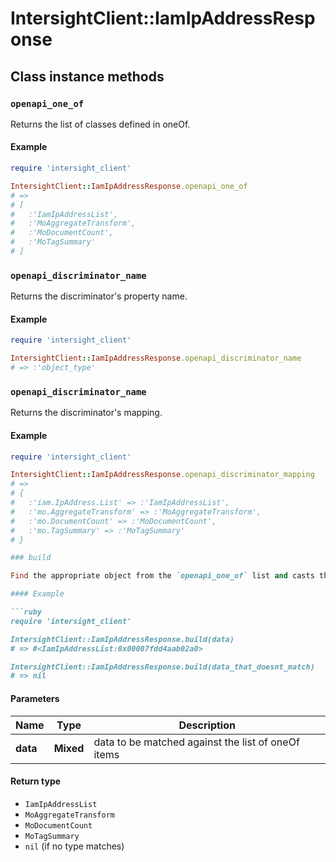 # IntersightClient::IamIpAddressResponse

## Class instance methods

### `openapi_one_of`

Returns the list of classes defined in oneOf.

#### Example

```ruby
require 'intersight_client'

IntersightClient::IamIpAddressResponse.openapi_one_of
# =>
# [
#   :'IamIpAddressList',
#   :'MoAggregateTransform',
#   :'MoDocumentCount',
#   :'MoTagSummary'
# ]
```

### `openapi_discriminator_name`

Returns the discriminator's property name.

#### Example

```ruby
require 'intersight_client'

IntersightClient::IamIpAddressResponse.openapi_discriminator_name
# => :'object_type'
```

### `openapi_discriminator_name`

Returns the discriminator's mapping.

#### Example

```ruby
require 'intersight_client'

IntersightClient::IamIpAddressResponse.openapi_discriminator_mapping
# =>
# {
#   :'iam.IpAddress.List' => :'IamIpAddressList',
#   :'mo.AggregateTransform' => :'MoAggregateTransform',
#   :'mo.DocumentCount' => :'MoDocumentCount',
#   :'mo.TagSummary' => :'MoTagSummary'
# }

### build

Find the appropriate object from the `openapi_one_of` list and casts the data into it.

#### Example

```ruby
require 'intersight_client'

IntersightClient::IamIpAddressResponse.build(data)
# => #<IamIpAddressList:0x00007fdd4aab02a0>

IntersightClient::IamIpAddressResponse.build(data_that_doesnt_match)
# => nil
```

#### Parameters

| Name | Type | Description |
| ---- | ---- | ----------- |
| **data** | **Mixed** | data to be matched against the list of oneOf items |

#### Return type

- `IamIpAddressList`
- `MoAggregateTransform`
- `MoDocumentCount`
- `MoTagSummary`
- `nil` (if no type matches)

